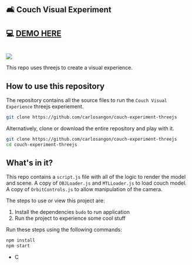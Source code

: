 ## 🛋 Couch Visual Experiment

## 💻 <a href="http://carlos.angon.me/experiments/6/" target="_blank">DEMO HERE</a>
<br/>
<img src="http://carlos.angon.me/experiments/6/img/canape_cover.jpg">

This repo uses threejs to create a visual experience. 

## How to use this repository

The repository contains all the source files to run the `Couch Visual Experience` threejs experiement.


```bash
git clone https://github.com/carlosangon/couch-experiment-threejs
```

Alternatively, clone or download the entire repository and play with it.

```bash
git clone https://github.com/carlosangon/couch-experiment-threejs
cd couch-experiment-threejs
```

## What's in it?

This repo contains a `script.js` file with all of the logic to render the model and scene. A copy of `OBJLoader.js` and `MTLLoader.js` to load couch model. A copy of `OrbitControls.js` to allow manipulation of the camera.

The steps to use or view this project are:

1. Install the dependencies `budo` to run application
2. Run the project to experience some cool stuff

Run these steps using the following commands:

```bash
npm install
npm start
```
- C
